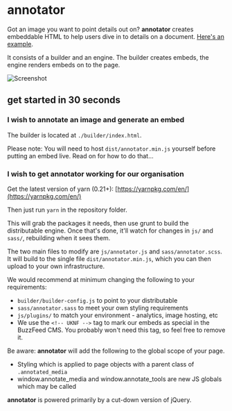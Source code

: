 # annotator

Got an image you want to point details out on? **annotator** creates embeddable HTML to help users dive in to details on a document. [Here's an example](https://www.buzzfeed.com/kenbensinger/how-donald-trumps-enemies-fell-for-a-billion-dollar-hoax).

It consists of a builder and an engine. The builder creates embeds, the engine renders embeds on to the page.

![Screenshot](https://games.buzzfeed.com/_uk/annotator/img/screenshot.jpg)

## get started in 30 seconds

### I wish to annotate an image and generate an embed

The builder is located at `./builder/index.html`.

Please note: You will need to host `dist/annotator.min.js` yourself before putting an embed live. Read on for how to do that...

### I wish to get annotator working for our organisation

Get the latest version of yarn (0.21+): [https://yarnpkg.com/en/](https://yarnpkg.com/en/)

Then just run `yarn` in the repository folder.

This will grab the packages it needs, then use grunt to build the distributable engine. Once that's done, it'll watch for changes in `js/` and `sass/`, rebuilding when it sees them.

The two main files to modify are `js/annotator.js` and `sass/annotator.scss`. It will build to the single file `dist/annotator.min.js`, which you can then upload to your own infrastructure.

We would recommend at minimum changing the following to your requirements:

* `builder/builder-config.js` to point to your distributable
* `sass/annotator.sass` to meet your own styling requirements
* `js/plugins/` to match your environment - analytics, image hosting, etc
* We use the `<!-- UKNF -->` tag to mark our embeds as special in the BuzzFeed CMS. You probably won't need this tag, so feel free to remove it.

Be aware: **annotator** will add the following to the global scope of your page.

* Styling which is applied to page objects with a parent class of `.annotated_media`
* window.annotate_media and window.annotate_tools are new JS globals which may be called

**annotator** is powered primarily by a cut-down version of jQuery.